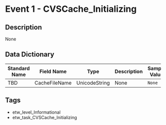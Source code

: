 # Event 1 - CVSCache_Initializing

## Description
None

## Data Dictionary
|Standard Name|Field Name|Type|Description|Sample Value|
|---|---|---|---|---|
|TBD|CacheFileName|UnicodeString|None|`None`|

## Tags
* etw_level_Informational
* etw_task_CVSCache_Initializing